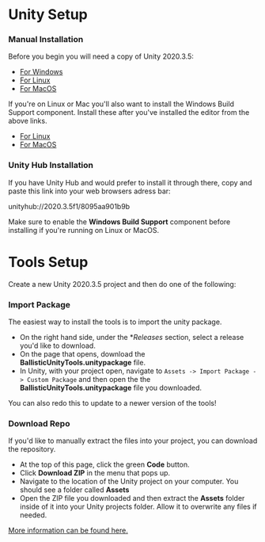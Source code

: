 # Unity Setup

### Manual Installation
Before you begin you will need a copy of Unity 2020.3.5:
* [For Windows](https://download.unity3d.com/download_unity/8095aa901b9b/Windows64EditorInstaller/UnitySetup64-2020.3.5f1.exe)
* [For Linux](https://download.unity3d.com/download_unity/8095aa901b9b/LinuxEditorInstaller/Unity-2020.3.5f1.tar.xz)
* [For MacOS](https://download.unity3d.com/download_unity/8095aa901b9b/MacEditorInstaller/Unity-2020.3.5f1.pkg)

 If you're on Linux or Mac you'll also want to install the Windows Build Support component. Install these after you've installed the editor from the above links.
  * [For Linux](https://download.unity3d.com/download_unity/8095aa901b9b/MacEditorTargetInstaller/UnitySetup-Windows-Mono-Support-for-Editor-2020.3.5f1.pkg)
  * [For MacOS](https://download.unity3d.com/download_unity/8095aa901b9b/MacEditorTargetInstaller/UnitySetup-Windows-Mono-Support-for-Editor-2020.3.5f1.pkg)

### Unity Hub Installation
If you have Unity Hub and would prefer to install it through there, copy and paste this link into your web browsers adress bar:

unityhub://2020.3.5f1/8095aa901b9b

Make sure to enable the **Windows Build Support** component before installing if you're running on Linux or MacOS.

# Tools Setup

Create a new Unity 2020.3.5 project and then do one of the following:

### Import Package
The easiest way to install the tools is to import the unity package.

* On the right hand side, under the **Releases* section, select a release you'd like to download.
* On the page that opens, download the **BallisticUnityTools.unitypackage** file.
* In Unity, with your project open, navigate to ``Assets -> Import Package -> Custom Package`` and then open the the **BallisticUnityTools.unitypackage** file you downloaded.

You can also redo this to update to a newer version of the tools!

### Download Repo
If you'd like to manually extract the files into your project, you can download the repository.

* At the top of this page, click the green **Code** button.
* Click **Download ZIP** in the menu that pops up.
* Navigate to the location of the Unity project on your computer. You should see a folder called **Assets**
* Open the ZIP file you downloaded and then extract the **Assets** folder inside of it into your Unity projects folder. Allow it to overwrite any files if needed.

[More information can be found here.](https://ballisticng-documentation.readthedocs.io/en/latest/unity_tools/install_update.html)
